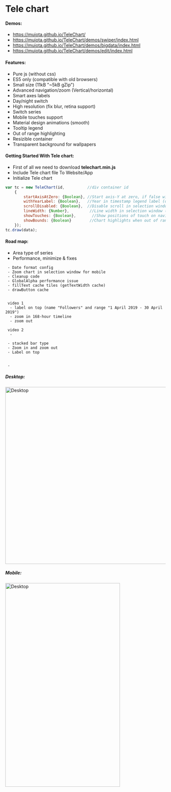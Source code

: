 ﻿Tele chart
====================
#### Demos: 
- https://muiota.github.io/TeleChart/
- https://muiota.github.io/TeleChart/demos/swiper/index.html
- https://muiota.github.io/TeleChart/demos/bigdata/index.html
- https://muiota.github.io/TeleChart/demos/edit/index.html

#### Features:
 - Pure js (without css)
 - ES5 only (compatible with old browsers)
 - Small size (11kB "~5kB gZip") 
 - Advanced navigation/zoom (Vertical/horizontal) 
 - Smart axes labels
 - Day/night switch
 - High resolution (fix blur, retina support)
 - Switch series  
 - Mobile touches support
 - Material design animations (smooth)
 - Tooltip legend
 - Out of range highlighting
 - Resizible container
 - Transparent background for wallpapers
  
#### Getting Started With Tele chart:
 - First of all we need to download <b>telechart.min.js</b>
 - Include Tele chart file To Website/App
 - Initialize Tele chart
```js 
var tc = new TeleChart(id,          //div container id
    {
        startAxisAtZero: {Boolean}, //Start axis-Y at zero, if false will auto calculated (default true)
        withYearLabel: {Boolean},   //Year in timestamp legend label (default false)
        scrollDisabled: {Boolean},  //Disable scroll in selection window, navigator only (default false)
        lineWidth: {Number},         //Line width in selection window (default 3)
        showTouches: {Boolean},       //Show positions of touch on navigator (default true)
        showBounds: {Boolean}        //Chart highlights when out of range bounds (default true) (default 3)
    });
tc.draw(data);  
```

#### Road map:
- Area type of series 
- Performance, minimize & fixes
```` 
 - Date format config
 - Zoom chart in selection window for mobile 
 - Cleanup code 
 - GlobalAlpha performance issue
 - fillText cache tiles (getTextWidth cache)
 - drawButton cache


 video 1
  - label on top (name "Followers" and range "1 April 2019 - 30 April 2019")
  - zoom in 168-hour timeline
  - zoom out
  
 video 2
  -   
 
 - stacked bar type
 - Zoom in and zoom out
 - Label on top
 

 - 
````
##### Desktop:
<img src="https://i.imgur.com/D1GVf9l.png?raw=true" alt="Desktop" width="998" height="556">

##### Mobile:
<img src="https://i.imgur.com/QB5HBHw.jpg?raw=true" alt="Desktop" width="360" height="640">
